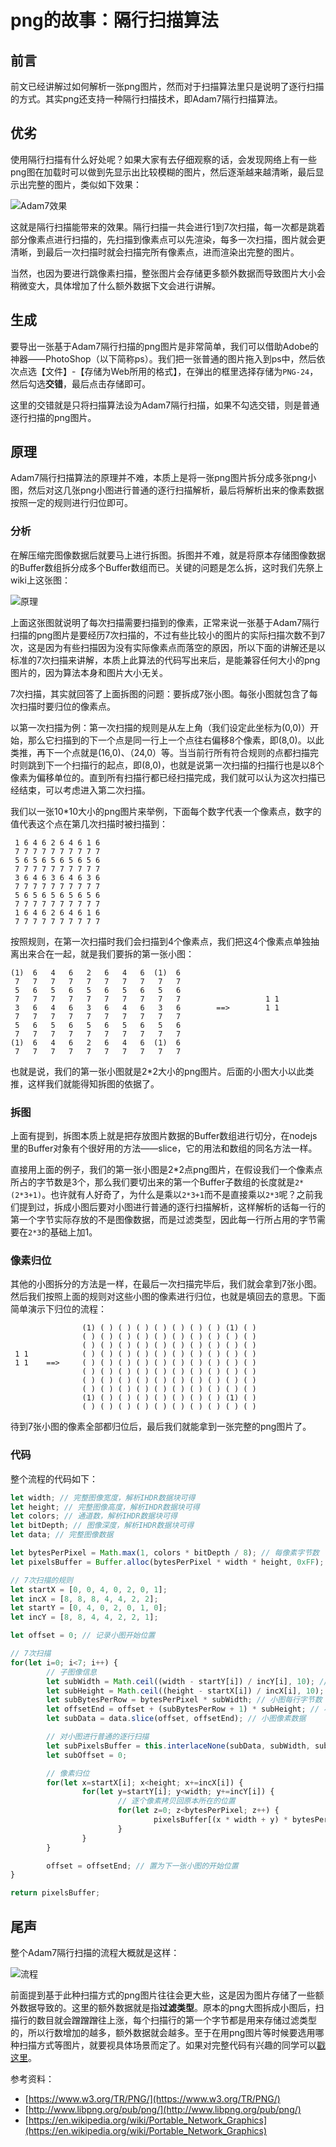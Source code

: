 # png的故事：隔行扫描算法

## 前言

前文已经讲解过如何解析一张png图片，然而对于扫描算法里只是说明了逐行扫描的方式。其实png还支持一种隔行扫描技术，即Adam7隔行扫描算法。

## 优劣

使用隔行扫描有什么好处呢？如果大家有去仔细观察的话，会发现网络上有一些png图在加载时可以做到先显示出比较模糊的图片，然后逐渐越来越清晰，最后显示出完整的图片，类似如下效果：


![Adam7效果](../images/Adam7_make_awesome_face.gif)

这就是隔行扫描能带来的效果。隔行扫描一共会进行1到7次扫描，每一次都是跳着部分像素点进行扫描的，先扫描到像素点可以先渲染，每多一次扫描，图片就会更清晰，到最后一次扫描时就会扫描完所有像素点，进而渲染出完整的图片。

当然，也因为要进行跳像素扫描，整张图片会存储更多额外数据而导致图片大小会稍微变大，具体增加了什么额外数据下文会进行讲解。

## 生成

要导出一张基于Adam7隔行扫描的png图片是非常简单，我们可以借助Adobe的神器——PhotoShop（以下简称ps）。我们把一张普通的图片拖入到ps中，然后依次点选【文件】-【存储为Web所用的格式】，在弹出的框里选择存储为`PNG-24`，然后勾选**交错**，最后点击存储即可。

这里的交错就是只将扫描算法设为Adam7隔行扫描，如果不勾选交错，则是普通逐行扫描的png图片。

## 原理

Adam7隔行扫描算法的原理并不难，本质上是将一张png图片拆分成多张png小图，然后对这几张png小图进行普通的逐行扫描解析，最后将解析出来的像素数据按照一定的规则进行归位即可。

### 分析

在解压缩完图像数据后就要马上进行拆图。拆图并不难，就是将原本存储图像数据的Buffer数组拆分成多个Buffer数组而已。关键的问题是怎么拆，这时我们先祭上wiki上这张图：

![原理](../images/Adam7_passes.gif)

上面这张图就说明了每次扫描需要扫描到的像素，正常来说一张基于Adam7隔行扫描的png图片是要经历7次扫描的，不过有些比较小的图片的实际扫描次数不到7次，这是因为有些扫描因为没有实际像素点而落空的原因，所以下面的讲解还是以标准的7次扫描来讲解，本质上此算法的代码写出来后，是能兼容任何大小的png图片的，因为算法本身和图片大小无关。

7次扫描，其实就回答了上面拆图的问题：要拆成7张小图。每张小图就包含了每次扫描时要归位的像素点。

以第一次扫描为例：第一次扫描的规则是从左上角（我们设定此坐标为(0,0)）开始，那么它扫描到的下一个点是同一行上一个点往右偏移8个像素，即(8,0)。以此类推，再下一个点就是(16,0)、（24,0）等。当当前行所有符合规则的点都扫描完时则跳到下一个扫描行的起点，即(8,0)，也就是说第一次扫描的扫描行也是以8个像素为偏移单位的。直到所有扫描行都已经扫描完成，我们就可以认为这次扫描已经结束，可以考虑进入第二次扫描。

我们以一张10\*10大小的png图片来举例，下面每个数字代表一个像素点，数字的值代表这个点在第几次扫描时被扫描到：

```
 1 6 4 6 2 6 4 6 1 6
 7 7 7 7 7 7 7 7 7 7
 5 6 5 6 5 6 5 6 5 6
 7 7 7 7 7 7 7 7 7 7
 3 6 4 6 3 6 4 6 3 6
 7 7 7 7 7 7 7 7 7 7
 5 6 5 6 5 6 5 6 5 6
 7 7 7 7 7 7 7 7 7 7
 1 6 4 6 2 6 4 6 1 6
 7 7 7 7 7 7 7 7 7 7
```

按照规则，在第一次扫描时我们会扫描到4个像素点，我们把这4个像素点单独抽离出来合在一起，就是我们要拆的第一张小图：

```
(1)  6   4   6   2   6   4   6  (1)  6
 7   7   7   7   7   7   7   7   7   7
 5   6   5   6   5   6   5   6   5   6
 7   7   7   7   7   7   7   7   7   7                   1 1
 3   6   4   6   3   6   4   6   3   6        ==>        1 1
 7   7   7   7   7   7   7   7   7   7
 5   6   5   6   5   6   5   6   5   6
 7   7   7   7   7   7   7   7   7   7
(1)  6   4   6   2   6   4   6  (1)  6
 7   7   7   7   7   7   7   7   7   7
```

也就是说，我们的第一张小图就是2\*2大小的png图片。后面的小图大小以此类推，这样我们就能得知拆图的依据了。

### 拆图

上面有提到，拆图本质上就是把存放图片数据的Buffer数组进行切分，在nodejs里的Buffer对象有个很好用的方法——slice，它的用法和数组的同名方法一样。

直接用上面的例子，我们的第一张小图是2\*2点png图片，在假设我们一个像素点所占的字节数是3个，那么我们要切出来的第一个Buffer子数组的长度就是`2*(2*3+1)`。也许就有人好奇了，为什么是乘以`2*3+1`而不是直接乘以`2*3`呢？之前我们提到过，拆成小图后要对小图进行普通的逐行扫描解析，这样解析的话每一行的第一个字节实际存放的不是图像数据，而是过滤类型，因此每一行所占用的字节需要在`2*3`的基础上加1。

### 像素归位

其他的小图拆分的方法是一样，在最后一次扫描完毕后，我们就会拿到7张小图。然后我们按照上面的规则对这些小图的像素进行归位，也就是填回去的意思。下面简单演示下归位的流程：

```
                (1) ( ) ( ) ( ) ( ) ( ) ( ) ( ) (1) ( )
                ( ) ( ) ( ) ( ) ( ) ( ) ( ) ( ) ( ) ( )
                ( ) ( ) ( ) ( ) ( ) ( ) ( ) ( ) ( ) ( )
 1 1            ( ) ( ) ( ) ( ) ( ) ( ) ( ) ( ) ( ) ( )
 1 1    ==>     ( ) ( ) ( ) ( ) ( ) ( ) ( ) ( ) ( ) ( )
                ( ) ( ) ( ) ( ) ( ) ( ) ( ) ( ) ( ) ( )
                ( ) ( ) ( ) ( ) ( ) ( ) ( ) ( ) ( ) ( )
                ( ) ( ) ( ) ( ) ( ) ( ) ( ) ( ) ( ) ( )
                (1) ( ) ( ) ( ) ( ) ( ) ( ) ( ) (1) ( )
                ( ) ( ) ( ) ( ) ( ) ( ) ( ) ( ) ( ) ( )
```

待到7张小图的像素全部都归位后，最后我们就能拿到一张完整的png图片了。

### 代码

整个流程的代码如下：

```js
let width; // 完整图像宽度，解析IHDR数据块可得
let height; // 完整图像高度，解析IHDR数据块可得
let colors; // 通道数，解析IHDR数据块可得
let bitDepth; // 图像深度，解析IHDR数据块可得
let data; // 完整图像数据

let bytesPerPixel = Math.max(1, colors * bitDepth / 8); // 每像素字节数
let pixelsBuffer = Buffer.alloc(bytesPerPixel * width * height, 0xFF); // 用来存放最后解析出来的图像数据

// 7次扫描的规则
let startX = [0, 0, 4, 0, 2, 0, 1];
let incX = [8, 8, 8, 4, 4, 2, 2];
let startY = [0, 4, 0, 2, 0, 1, 0];
let incY = [8, 8, 4, 4, 2, 2, 1];

let offset = 0; // 记录小图开始位置

// 7次扫描
for(let i=0; i<7; i++) {
        // 子图像信息
        let subWidth = Math.ceil((width - startY[i]) / incY[i], 10); // 小图宽度
        let subHeight = Math.ceil((height - startX[i]) / incX[i], 10); // 小图高度
        let subBytesPerRow = bytesPerPixel * subWidth; // 小图每行字节数
        let offsetEnd = offset + (subBytesPerRow + 1) * subHeight; // 小图结束位置
        let subData = data.slice(offset, offsetEnd); // 小图像素数据

        // 对小图进行普通的逐行扫描
        let subPixelsBuffer = this.interlaceNone(subData, subWidth, subHeight, bytesPerPixel, subBytesPerRow);
        let subOffset = 0;

        // 像素归位
        for(let x=startX[i]; x<height; x+=incX[i]) {
                for(let y=startY[i]; y<width; y+=incY[i]) {
                        // 逐个像素拷贝回原本所在的位置
                        for(let z=0; z<bytesPerPixel; z++) {
                                pixelsBuffer[(x * width + y) * bytesPerPixel + z] = subPixelsBuffer[subOffset++] & 0xFF;
                        }
                }
        }

        offset = offsetEnd; // 置为下一张小图的开始位置
}

return pixelsBuffer;
```

## 尾声

整个Adam7隔行扫描的流程大概就是这样：

![流程](../images/Adam7_process.png)

前面提到基于此种扫描方式的png图片往往会更大些，这是因为图片存储了一些额外数据导致的。这里的额外数据就是指**过滤类型**。原本的png大图拆成小图后，扫描行的数目就会蹭蹭蹭往上涨，每个扫描行的第一个字节都是用来存储过滤类型的，所以行数增加的越多，额外数据就会越多。至于在用png图片等时候要选用哪种扫描方式等图片，就要视具体场景而定了。如果对完整代码有兴趣的同学可以[戳这里](https://github.com/JuneAndGreen/doimg/blob/master/src/png.js)。


参考资料：

* [https://www.w3.org/TR/PNG/](https://www.w3.org/TR/PNG/)
* [http://www.libpng.org/pub/png/](http://www.libpng.org/pub/png/)
* [https://en.wikipedia.org/wiki/Portable_Network_Graphics](https://en.wikipedia.org/wiki/Portable_Network_Graphics)


